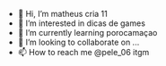 - 👋 Hi, I’m matheus cria 11
- 👀 I’m interested in  dicas de games
- 🌱 I’m currently learning porocamaçao 
- 💞️ I’m looking to collaborate on ...
- 📫 How to reach me  @pele_06  itgm 

<!---
mathiozz/mathiozz is a ✨ special ✨ repository because its `README.md` (this file) appears on your GitHub profile.
You can click the Preview link to take a look at your changes.
--->
